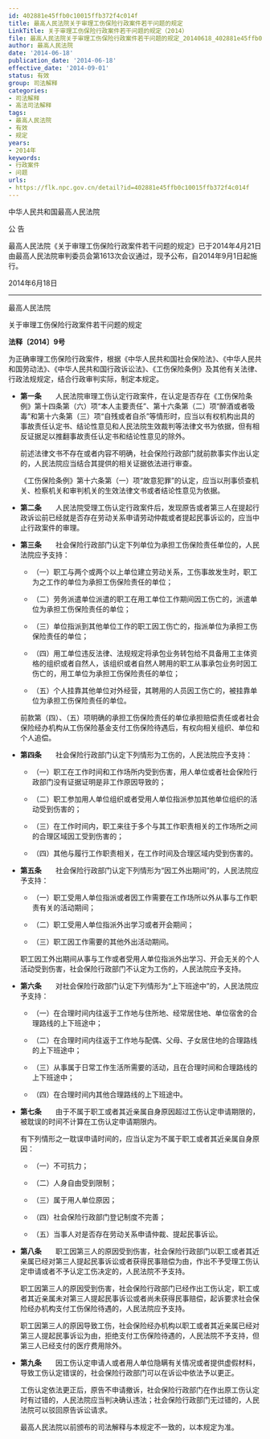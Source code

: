 ```yaml
---
id: 402881e45ffb0c10015ffb372f4c014f
title: 最高人民法院关于审理工伤保险行政案件若干问题的规定
LinkTitle: 关于审理工伤保险行政案件若干问题的规定（2014）
file: 最高人民法院关于审理工伤保险行政案件若干问题的规定_20140618_402881e45ffb0c10015ffb372f4c014f.docx
author: 最高人民法院
date: '2014-06-18'
publication_date: '2014-06-18'
effective_date: '2014-09-01'
status: 有效
group: 司法解释
categories:
- 司法解释
- 高法司法解释
tags:
- 最高人民法院
- 有效
- 规定
years:
- 2014年
keywords:
- 行政案件
- 问题
urls:
- https://flk.npc.gov.cn/detail?id=402881e45ffb0c10015ffb372f4c014f
---
```


中华人民共和国最高人民法院

公 告

最高人民法院《关于审理工伤保险行政案件若干问题的规定》已于2014年4月21日由最高人民法院审判委员会第1613次会议通过，现予公布，自2014年9月1日起施行。

2014年6月18日

---

最高人民法院

关于审理工伤保险行政案件若干问题的规定

**法释〔2014〕9号**

为正确审理工伤保险行政案件，根据《中华人民共和国社会保险法》、《中华人民共和国劳动法》、《中华人民共和国行政诉讼法》、《工伤保险条例》及其他有关法律、行政法规规定，结合行政审判实际，制定本规定。

- **第一条**　　人民法院审理工伤认定行政案件，在认定是否存在《工伤保险条例》第十四条第（六）项“本人主要责任”、第十六条第（二）项“醉酒或者吸毒”和第十六条第（三）项“自残或者自杀”等情形时，应当以有权机构出具的事故责任认定书、结论性意见和人民法院生效裁判等法律文书为依据，但有相反证据足以推翻事故责任认定书和结论性意见的除外。

  前述法律文书不存在或者内容不明确，社会保险行政部门就前款事实作出认定的，人民法院应当结合其提供的相关证据依法进行审查。

  《工伤保险条例》第十六条第（一）项“故意犯罪”的认定，应当以刑事侦查机关、检察机关和审判机关的生效法律文书或者结论性意见为依据。

- **第二条**　　人民法院受理工伤认定行政案件后，发现原告或者第三人在提起行政诉讼前已经就是否存在劳动关系申请劳动仲裁或者提起民事诉讼的，应当中止行政案件的审理。

- **第三条**　　社会保险行政部门认定下列单位为承担工伤保险责任单位的，人民法院应予支持：

  - （一）职工与两个或两个以上单位建立劳动关系，工伤事故发生时，职工为之工作的单位为承担工伤保险责任的单位；

  - （二）劳务派遣单位派遣的职工在用工单位工作期间因工伤亡的，派遣单位为承担工伤保险责任的单位；

  - （三）单位指派到其他单位工作的职工因工伤亡的，指派单位为承担工伤保险责任的单位；

  - （四）用工单位违反法律、法规规定将承包业务转包给不具备用工主体资格的组织或者自然人，该组织或者自然人聘用的职工从事承包业务时因工伤亡的，用工单位为承担工伤保险责任的单位；

  - （五）个人挂靠其他单位对外经营，其聘用的人员因工伤亡的，被挂靠单位为承担工伤保险责任的单位。

  前款第（四）、（五）项明确的承担工伤保险责任的单位承担赔偿责任或者社会保险经办机构从工伤保险基金支付工伤保险待遇后，有权向相关组织、单位和个人追偿。

- **第四条**　　社会保险行政部门认定下列情形为工伤的，人民法院应予支持：

  - （一）职工在工作时间和工作场所内受到伤害，用人单位或者社会保险行政部门没有证据证明是非工作原因导致的；

  - （二）职工参加用人单位组织或者受用人单位指派参加其他单位组织的活动受到伤害的；

  - （三）在工作时间内，职工来往于多个与其工作职责相关的工作场所之间的合理区域因工受到伤害的；

  - （四）其他与履行工作职责相关，在工作时间及合理区域内受到伤害的。

- **第五条**　　社会保险行政部门认定下列情形为“因工外出期间”的，人民法院应予支持：

  - （一）职工受用人单位指派或者因工作需要在工作场所以外从事与工作职责有关的活动期间；

  - （二）职工受用人单位指派外出学习或者开会期间；

  - （三）职工因工作需要的其他外出活动期间。

  职工因工外出期间从事与工作或者受用人单位指派外出学习、开会无关的个人活动受到伤害，社会保险行政部门不认定为工伤的，人民法院应予支持。

- **第六条**　　对社会保险行政部门认定下列情形为“上下班途中”的，人民法院应予支持：

  - （一）在合理时间内往返于工作地与住所地、经常居住地、单位宿舍的合理路线的上下班途中；

  - （二）在合理时间内往返于工作地与配偶、父母、子女居住地的合理路线的上下班途中；

  - （三）从事属于日常工作生活所需要的活动，且在合理时间和合理路线的上下班途中；

  - （四）在合理时间内其他合理路线的上下班途中。

- **第七条**　　由于不属于职工或者其近亲属自身原因超过工伤认定申请期限的，被耽误的时间不计算在工伤认定申请期限内。

  有下列情形之一耽误申请时间的，应当认定为不属于职工或者其近亲属自身原因：

  - （一）不可抗力；

  - （二）人身自由受到限制；

  - （三）属于用人单位原因；

  - （四）社会保险行政部门登记制度不完善；

  - （五）当事人对是否存在劳动关系申请仲裁、提起民事诉讼。

- **第八条**　　职工因第三人的原因受到伤害，社会保险行政部门以职工或者其近亲属已经对第三人提起民事诉讼或者获得民事赔偿为由，作出不予受理工伤认定申请或者不予认定工伤决定的，人民法院不予支持。

  职工因第三人的原因受到伤害，社会保险行政部门已经作出工伤认定，职工或者其近亲属未对第三人提起民事诉讼或者尚未获得民事赔偿，起诉要求社会保险经办机构支付工伤保险待遇的，人民法院应予支持。

  职工因第三人的原因导致工伤，社会保险经办机构以职工或者其近亲属已经对第三人提起民事诉讼为由，拒绝支付工伤保险待遇的，人民法院不予支持，但第三人已经支付的医疗费用除外。

- **第九条**　　因工伤认定申请人或者用人单位隐瞒有关情况或者提供虚假材料，导致工伤认定错误的，社会保险行政部门可以在诉讼中依法予以更正。

  工伤认定依法更正后，原告不申请撤诉，社会保险行政部门在作出原工伤认定时有过错的，人民法院应当判决确认违法；社会保险行政部门无过错的，人民法院可以驳回原告诉讼请求。

  最高人民法院以前颁布的司法解释与本规定不一致的，以本规定为准。
